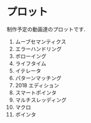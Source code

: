 # プロット

制作予定の動画達のプロットです.

1. ムーブセマンティクス
2. エラーハンドリング
3. ボローイング
4. ライフタイム
5. イテレータ
6. パターンマッチング
7. 2018 エディション
8. スマートポインタ
9. マルチスレッディング
10. マクロ
11. ポインタ

